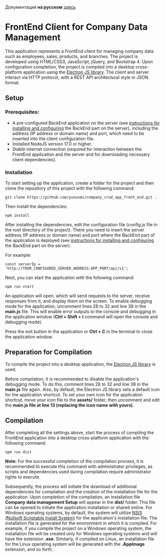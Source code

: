 <p>Документация <b>на русском</b> <a href="[text](https://github.com/yunusmi/company_crud_app_front_end/blob/master/README_RU.md)">здесь</a></p>

<h1>FrontEnd Client for Company Data Management</h1>

<p>This application represents a FrontEnd client for managing company data such as employees, sales, products, and branches. The project is developed using HTML/CSS3, JavaScript, jQuery, and Bootstrap 4. Upon configuration completion, the project is compiled into a desktop cross-platform application using the <a href="https://www.electronjs.org/" target="_blank">Electron JS library</a>. The client and server interact via HTTP protocol, with a REST API architectural style in JSON format.</p>

<h2>Setup</h2>

<h3>Prerequisites:</h3>

<ul>
  <li>A pre-configured BackEnd application on the server (see <a href="https://github.com/yunusmi/company_crud_app_backend/blob/master/README.md" target="_blank">instructions for installing and configuring</a> the BackEnd part on the server), including the address (IP address or domain name) and port, which need to be inserted into the client configuration file.</li>
  <li>Installed NodeJS version 17.0 or higher.</li>
  <li>Stable internet connection (required for interaction between the FrontEnd application and the server and for downloading necessary client dependencies).</li>
</ul>

<h3>Installation</h3>

<p>To start setting up the application, create a folder for the project and then clone the repository of this project with the following command:</p>

<pre><code>git clone https://github.com/yunusmi/company_crud_app_front_end.git .
</code></pre>

<p>Then install the dependencies:</p>

<pre><code>npm install
</code></pre>

<p>After installing the dependencies, edit the configuration file (config.js file in the root directory of the project). There you need to insert the server address (IP address or domain name) and port where the BackEnd part of the application is deployed (see <a href="https://github.com/yunusmi/company_crud_app_backend/blob/master/README.md" target="_blank">instructions for installing and configuring</a> the BackEnd part on the server).</p>

<p>For example:</p>

<pre><code>const serverIp = 'http://YOUR_CONFIGURED_SERVER_ADDRESS:APP_PORT/api/v1';
</code></pre>

<p>Next, you can start the application with the following command:</p>

<pre><code>npm run start
</code></pre>

<p>An application will open, which will send requests to the server, receive responses from it, and display them on the screen. To enable debugging mode for the application, uncomment lines 28 to 32 and line 38 in the <b>main.js</b> file. This will enable error outputs to the console and debugging in the application window (<b>Ctrl + Shift + I</b> command will open the console and debugging mode).</p>

<p>Press the exit button in the application or <b>Ctrl + C</b> in the terminal to close the application window.</p>

<h2>Preparation for Compilation</h2>

<p>To compile the project into a desktop application, the <a href="https://www.electronjs.org/" target="_blank">Electron JS library</a> is used.</p>

<p>Before compilation, it is recommended to disable the application's debugging mode. To do this, comment lines 28 to 32 and line 38 in the <b>main.js</b> file again. Also, by default, the Electron JS library sets a default icon for the application shortcut. To set your own icon for the application shortcut, move your icon file to the <b>assets/</b> folder, then uncomment and edit the <b>main.js file at line 13 (replacing the icon name with yours)</b>.</p>

<h2>Compilation</h2>

<p>After completing all the settings above, start the process of compiling the FrontEnd application into a desktop cross-platform application with the following command:</p>

<pre><code>npm run dist
</code></pre>

<p><b>Note:</b> For the successful completion of the compilation process, it is recommended to execute this command with administrator privileges, as scripts and dependencies used during compilation require administrator rights to execute.</p>

<p>Subsequently, the process will initiate the download of additional dependencies for compilation and the creation of the installation file for the application. Upon completion of the compilation, an installation file <b>Company data management Setup</b> will appear in the <b>dist/</b> folder. This file can be opened to initiate the application installation or shared online. For Windows operating systems, by default, the system will utilize <a href="https://en.wikipedia.org/wiki/Nullsoft_Scriptable_Install_System" target="_blank">NSIS (Nullsoft Scriptable Install System)</a> for the application's installation file. The installation file is generated for the environment in which it is compiled. For example, if you compile the project on a Windows operating system, the installation file will be created only for Windows operating systems and will have the extension <b>.exe</b>. Similarly, if compiled on Linux, an installation file for the Linux operating system will be generated with the <b>.AppImage</b> extension, and so forth.</p>
